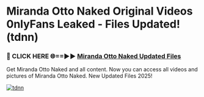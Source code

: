 # Miranda Otto Naked Original Videos 0nlyFans Leaked - Files Updated! (tdnn)

<h3>🔴 CLICK HERE 🌐==►► <a href="https://tinyurl.com/yckcrads" rel="nofollow">Miranda Otto Naked Updated Files</a></h3>

Get Miranda Otto Naked and all content. Now you can access all videos and pictures of Miranda Otto Naked. New Updated Files 2025!

[![tdnn](https://i.imgur.com/hpKpOFt.gif)](https://tinyurl.com/yckcrads)
